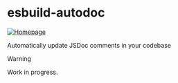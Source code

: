 <!-- #region header -->
<!-- Generated by @toolsync/builtin/package-readme. Do not edit manually, instead run `toolsync prepare`. -->

# esbuild-autodoc

[![Homepage](https://img.shields.io/badge/docs-default)](https://tscad.vercel.app)

Automatically update JSDoc comments in your codebase

<!-- #endregion header -->

> [!WARNING]
> Work in progress.
